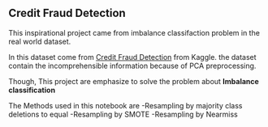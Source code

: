 ## Credit Fraud Detection

This inspirational project came from imbalance classifaction problem in the real world dataset. 

In this dataset come from [Credit Fraud Detection](https://www.kaggle.com/mlg-ulb/creditcardfraud) from Kaggle.
the dataset contain the incomprehensible information because of PCA preprocessing.

Though, This project are emphasize to solve the problem about **Imbalance classification**

The Methods used in this notebook are
-Resampling by majority class deletions to equal
-Resampling by SMOTE
-Resampling by Nearmiss
